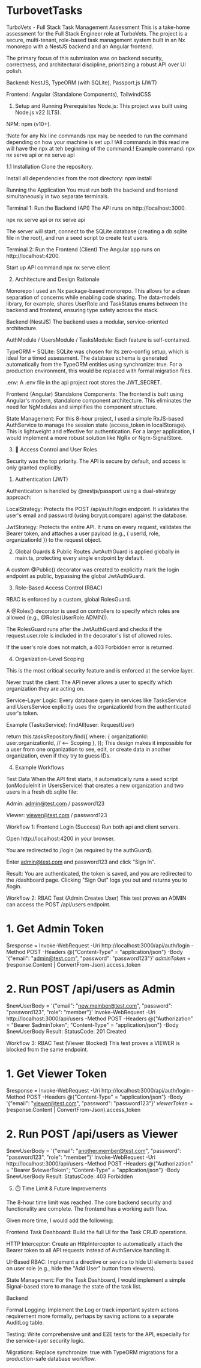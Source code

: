 # TurbovetTasks

TurboVets - Full Stack Task Management Assessment
This is a take-home assessment for the Full Stack Engineer role at TurboVets. The project is a secure, multi-tenant, role-based task management system built in an Nx monorepo with a NestJS backend and an Angular frontend.

The primary focus of this submission was on backend security, correctness, and architectural discipline, prioritizing a robust API over UI polish.

Backend: NestJS, TypeORM (with SQLite), Passport.js (JWT)

Frontend: Angular (Standalone Components), TailwindCSS

1. Setup and Running
Prerequisites
Node.js: This project was built using Node.js v22 (LTS).

NPM: npm (v10+).

!Note for any Nx line commands npx may be needed to run the command depending on how your machine is set up.!
!All commands in this read me will have the npx at teh beginning of the command.!
Example command: npx nx serve api or nx serve api

1.1 Installation
Clone the repository.

Install all dependencies from the root directory:
npm install

Running the Application
You must run both the backend and frontend simultaneously in two separate terminals.

Terminal 1: Run the Backend (API)
The API runs on http://localhost:3000.

npx nx serve api or nx serve api 

The server will start, connect to the SQLite database (creating a db.sqlite file in the root), and run a seed script to create test users.

Terminal 2: Run the Frontend (Client)
The Angular app runs on http://localhost:4200.

Start up API command
npx nx serve client


2. Architecture and Design Rationale 

Monorepo
I used an Nx package-based monorepo. This allows for a clean separation of concerns while enabling code sharing. The data-models library, for example, shares UserRole and TaskStatus enums between the backend and frontend, ensuring type safety across the stack.

Backend (NestJS)
The backend uses a modular, service-oriented architecture.

AuthModule / UsersModule / TasksModule: Each feature is self-contained.

TypeORM + SQLite: SQLite was chosen for its zero-config setup, which is ideal for a timed assessment. The database schema is generated automatically from the TypeORM entities using synchronize: true. For a production environment, this would be replaced with formal migration files.

.env: A .env file in the api project root stores the JWT_SECRET.

Frontend (Angular)
Standalone Components: The frontend is built using Angular's modern, standalone component architecture. This eliminates the need for NgModules and simplifies the component structure.

State Management: For this 8-hour project, I used a simple RxJS-based AuthService to manage the session state (access_token in localStorage). This is lightweight and effective for authentication. For a larger application, I would implement a more robust solution like NgRx or Ngrx-SignalStore.

3. 🔐 Access Control and User Roles 

Security was the top priority. The API is secure by default, and access is only granted explicitly.

1. Authentication (JWT) 

Authentication is handled by @nestjs/passport using a dual-strategy approach:

LocalStrategy: Protects the POST /api/auth/login endpoint. It validates the user's email and password (using bcrypt.compare) against the database.

JwtStrategy: Protects the entire API. It runs on every request, validates the Bearer token, and attaches a user payload (e.g., { userId, role, organizationId }) to the request object.

2. Global Guards & Public Routes
JwtAuthGuard is applied globally in main.ts, protecting every single endpoint by default.

A custom @Public() decorator was created to explicitly mark the login endpoint as public, bypassing the global JwtAuthGuard.

3. Role-Based Access Control (RBAC) 

RBAC is enforced by a custom, global RolesGuard.

A @Roles() decorator is used on controllers to specify which roles are allowed (e.g., @Roles(UserRole.ADMIN)).

The RolesGuard runs after the JwtAuthGuard and checks if the request.user.role is included in the decorator's list of allowed roles.

If the user's role does not match, a 403 Forbidden error is returned.

4. Organization-Level Scoping 

This is the most critical security feature and is enforced at the service layer.

Never trust the client: The API never allows a user to specify which organization they are acting on.

Service-Layer Logic: Every database query in services like TasksService and UsersService explicitly uses the organizationId from the authenticated user's token.

Example (TasksService): findAll(user: RequestUser)

return this.tasksRepository.find({
  where: {
    organizationId: user.organizationId, // <-- Scoping
  },
});
This design makes it impossible for a user from one organization to see, edit, or create data in another organization, even if they try to guess IDs.

4. Example Workflows 

Test Data
When the API first starts, it automatically runs a seed script (onModuleInit in UsersService) that creates a new organization and two users in a fresh db.sqlite file:

Admin: admin@test.com / password123

Viewer: viewer@test.com / password123

Workflow 1: Frontend Login (Success)
Run both api and client servers.

Open http://localhost:4200 in your browser.

You are redirected to /login (as required by the authGuard).

Enter admin@test.com and password123 and click "Sign In".

Result: You are authenticated, the token is saved, and you are redirected to the /dashboard page. Clicking "Sign Out" logs you out and returns you to /login.

Workflow 2: RBAC Test (Admin Creates User)
This test proves an ADMIN can access the POST /api/users endpoint.

# 1. Get Admin Token
$response = Invoke-WebRequest -Uri http://localhost:3000/api/auth/login -Method POST -Headers @{"Content-Type" = "application/json"} -Body '{"email": "admin@test.com", "password": "password123"}'
$adminToken = ($response.Content | ConvertFrom-Json).access_token

# 2. Run POST /api/users as Admin
$newUserBody = '{"email": "new.member@test.com", "password": "password123", "role": "member"}'
Invoke-WebRequest -Uri http://localhost:3000/api/users -Method POST -Headers @{"Authorization" = "Bearer $adminToken"; "Content-Type" = "application/json"} -Body $newUserBody
Result: StatusCode: 201 Created

Workflow 3: RBAC Test (Viewer Blocked)
This test proves a VIEWER is blocked from the same endpoint.

# 1. Get Viewer Token
$response = Invoke-WebRequest -Uri http://localhost:3000/api/auth/login -Method POST -Headers @{"Content-Type" = "application/json"} -Body '{"email": "viewer@test.com", "password": "password123"}'
$viewerToken = ($response.Content | ConvertFrom-Json).access_token

# 2. Run POST /api/users as Viewer
$newUserBody = '{"email": "another.member@test.com", "password": "password123", "role": "member"}'
Invoke-WebRequest -Uri http://localhost:3000/api/users -Method POST -Headers @{"Authorization" = "Bearer $viewerToken"; "Content-Type" = "application/json"} -Body $newUserBody
Result: StatusCode: 403 Forbidden

5. ⏱️ Time Limit & Future Improvements 

The 8-hour time limit was reached. The core backend security and functionality are complete. The frontend has a working auth flow.

Given more time, I would add the following:

Frontend
Task Dashboard: Build the full UI for the Task CRUD operations.

HTTP Interceptor: Create an HttpInterceptor to automatically attach the Bearer token to all API requests instead of AuthService handling it.

UI-Based RBAC: Implement a directive or service to hide UI elements based on user role (e.g., hide the "Add User" button from viewers).

State Management: For the Task Dashboard, I would implement a simple Signal-based store to manage the state of the task list.

Backend

Formal Logging: Implement the Log or track important system actions requirement  more formally, perhaps by saving actions to a separate AuditLog table.

Testing: Write comprehensive unit and E2E tests for the API, especially for the service-layer security logic.

Migrations: Replace synchronize: true with TypeORM migrations for a production-safe database workflow.
